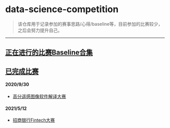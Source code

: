 # data-science-competition
>  该仓库用于记录参加的赛事思路/心得/baseline等，目前参加的比赛较少，之后会努力提升自己。
---
## [正在进行的比赛Baseline合集](https://github.com/chengjian2018/data-science-competition/tree/main/ongoing)

## [已完成比赛](https://github.com/chengjian2018/data-science-competition)
#### 2020/9/30  
* [高分遥感图像软件解译大赛](https://github.com/chengjian2018/data-science-competition/tree/main/gf2-gf3-competition)

#### 2021/5/12
* [招商银行Fintech大赛](https://github.com/chengjian2018/data-science-competition/tree/main/Fintech-competition)
 